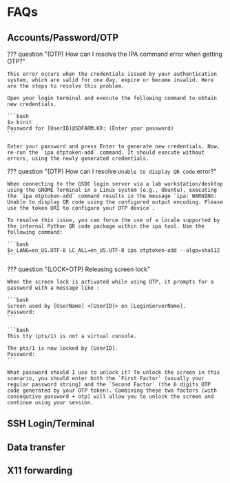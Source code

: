 # FAQs

## Accounts/Password/OTP

??? question "(OTP) How can I resolve the IPA command error when getting OTP?"

    This error occurs when the credentials issued by your authentication system, which are valid for one day, expire or become invalid. Here are the steps to resolve this problem. 
    
    Open your login terminal and execute the following command to obtain new credentials.
    
    ```bash
    $> kinit
    Password for [UserID]@SDFARM.KR: (Enter your password)
    ```

    Enter your password and press Enter to generate new credentials. Now, re-run the `ipa otptoken-add` command. It should execute without errors, using the newly generated credentials.

??? question "(OTP) How can I resolve `Unable to display QR code` error?"

    When connecting to the GSDC login server via a lab workstation/desktop using the GNOME Terminal in a Linux system (e.g., Ubuntu), executing the `ipa otptoken-add` command results in the message `ipa: WARNING: Unable to display QR code using the configured output encoding. Please use the token URI to configure your OTP device`.

    To resolve this issue, you can force the use of a locale supported by the internal Python QR code package within the ipa tool. Use the following command:
    
    ```bash
    $> LANG=en_US.UTF-8 LC_ALL=en_US.UTF-8 ipa otptoken-add --algo=sha512
    ```

??? question "(LOCK+OTP) Releasing screen lock"

    When the screen lock is activated while using OTP, it prompts for a password with a message like :

    ```bash
    Screen used by [UserName] <[UserID]> on [LoginServerName].
    Password:
    ```

    ```bash
    This tty (pts/1) is not a virtual console.

    The pts/1 is now locked by [UserID].
    Password: 
    ```

    What password should I use to unlock it? To unlock the screen in this scenario, you should enter both the `First Factor` (usually your regular password string) and the `Second Factor` (the 6 digits OTP code generated by your OTP token). Combining these two factors (with consequtive password + otp) will allow you to unlock the screen and continue using your session.


## SSH Login/Terminal

## Data transfer

## X11 forwarding

